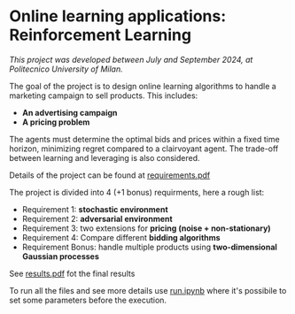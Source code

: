 # Online learning applications: Reinforcement Learning 

*This project was developed between July and September 2024, at Politecnico University of Milan.* 

The goal of the project is to design online learning algorithms to handle a marketing campaign to sell products. This includes:
* **An advertising campaign**
* **A pricing problem**

The agents must determine the optimal bids and prices within a fixed time horizon, minimizing regret compared to a clairvoyant agent. The trade-off between learning and leveraging is also considered.


Details of the project can be found at [requirements.pdf](https://github.com/lorenzofranze/auction-and-selling-campaign/blob/main/requirments.pdf)

The project is divided into 4 (+1 bonus) requirments, here a rough list:
* Requirement 1: **stochastic environment**
* Requirement 2: **adversarial environment**
* Requirement 3: two extensions for **pricing (noise + non-stationary)**
* Requirement 4: Compare different **bidding algorithms**
* Requirement Bonus: handle multiple products using **two-dimensional Gaussian processes**


See [results.pdf](https://github.com/lorenzofranze/auction-and-selling-campaign/blob/main/results.pdf) fot the final results

To run all the files and see more details use [run.ipynb](https://github.com/lorenzofranze/auction-and-selling-campaign/blob/main/src/run.ipynb) where it's possibile to set some parameters before the execution.


  
